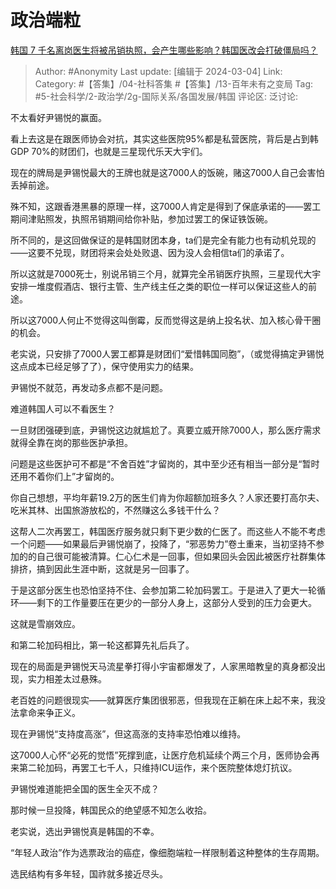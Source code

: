 # 政治端粒
[韩国 7 千名离岗医生将被吊销执照，会产生哪些影响？韩国医改会打破僵局吗？](https://www.zhihu.com/question/646965914/answer/3418298074)

> Author: #Anonymity
> Last update: [编辑于 2024-03-04]
> Link:
> Category: #【答集】/04-社科答集 #【答集】/13-百年未有之变局 
> Tag: #5-社会科学/2-政治学/2g-国际关系/各国发展/韩国 
> 评论区:
> 泛讨论:

不太看好尹锡悦的赢面。

看上去这是在跟医师协会对抗，其实这些医院95%都是私营医院，背后是占到韩GDP 70%的财团们，也就是三星现代乐天大宇们。

现在的牌局是尹锡悦最大的王牌也就是这7000人的饭碗，赌这7000人自己会害怕丢掉前途。

殊不知，这跟香港黑暴的原理一样，这7000人肯定是得到了保底承诺的——罢工期间津贴照发，执照吊销期间给你补贴，参加过罢工的保证铁饭碗。

所不同的，是这回做保证的是韩国财团本身，ta们是完全有能力也有动机兑现的——这要不兑现，财团将来会处处败退、因为没人会相信ta们的承诺了。

所以这就是7000死士，别说吊销三个月，就算完全吊销医疗执照，三星现代大宇安排一堆度假酒店、银行主管、生产线主任之类的职位一样可以保证这些人的前途。

所以这7000人何止不觉得这叫倒霉，反而觉得这是纳上投名状、加入核心骨干圈的机会。

老实说，只安排了7000人罢工都算是财团们“爱惜韩国同胞”，（或觉得搞定尹锡悦这点成本已经足够了了），保守使用实力的结果。

尹锡悦不就范，再发动多点都不是问题。

难道韩国人可以不看医生？

一旦财团强硬到底，尹锡悦这边就尴尬了。真要立威开除7000人，那么医疗需求就得全靠在岗的那些医护承担。

问题是这些医护可不都是“不舍百姓”才留岗的，其中至少还有相当一部分是“暂时还用不着你们上”才留岗的。

你自己想想，平均年薪19.2万的医生们肯为你超额加班多久？人家还要打高尔夫、吃米其林、出国旅游放松的，不然赚这么多钱干什么？

这帮人二次再罢工，韩国医疗服务就只剩下更少数的仁医了。而这些人不能不考虑一个问题——如果最后尹锡悦崩了，投降了，“邪恶势力”卷土重来，当初坚持不参加的的自己很可能被清算。仁心仁术是一回事，但如果回头会因此被医疗社群集体排挤，搞到因此生涯中断，这就是另一回事了。

于是这部分医生也恐怕坚持不住、会参加第二轮加码罢工。于是进入了更大一轮循环——剩下的工作量要压在更少的一部分人身上，这部分人受到的压力会更大。

这就是雪崩效应。

和第二轮加码相比，第一轮这都算先礼后兵了。

现在的局面是尹锡悦天马流星拳打得小宇宙都爆发了，人家黑暗教皇的真身都没出现，实力相差太过悬殊。

老百姓的问题很现实——就算医疗集团很邪恶，但我现在正躺在床上起不来，我没法拿命来争正义。

现在尹锡悦“支持度高涨”，但这高涨的支持率恐怕难以维持。

这7000人心怀“必死的觉悟”死撑到底，让医疗危机延续个两三个月，医师协会再来第二轮加码，再罢工七千人，只维持ICU运作，来个医院整体熄灯抗议。

尹锡悦难道能把全国的医生全灭不成？

那时候一旦投降，韩国民众的绝望感不知怎么收拾。

老实说，选出尹锡悦真是韩国的不幸。

“年轻人政治”作为选票政治的癌症，像细胞端粒一样限制着这种整体的生存周期。

选民结构有多年轻，国祚就多接近尽头。